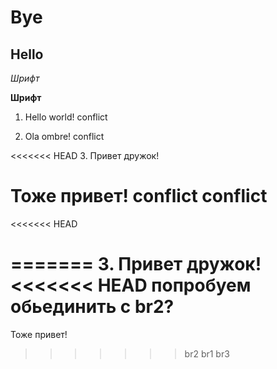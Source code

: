 # Bye

## Hello

*Шрифт*

**Шрифт**


1. Hello world! conflict

2. Ola ombre! conflict

<<<<<<< HEAD
3. Привет дружок!

Тоже привет!
conflict conflict
=======
<<<<<<< HEAD

=======
3. Привет дружок!
<<<<<<< HEAD
 попробуем обьединить с br2?
=======

Тоже привет!
>>>>>>> br2
>>>>>>> br1
>>>>>>> br3
